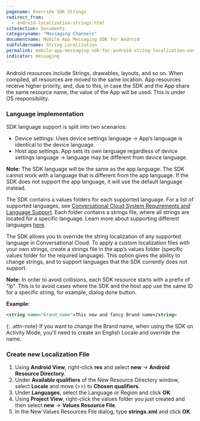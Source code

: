 ```yaml
---
pagename: Override SDK Strings
redirect_from:
  - android-localization-strings.html
sitesection: Documents
categoryname: "Messaging Channels"
documentname: Mobile App Messaging SDK for Android
subfoldername: String Localization
permalink: mobile-app-messaging-sdk-for-android-string-localization-override-sdk-strings.html
indicator: messaging
---
```


Android resources include Strings, drawables, layouts, and so on. When compiled, all resources are moved to the same location. App resources receive higher priority, and, due to this, in case the SDK and the App share the same resource name, the value of the App will be used. This is under OS responsibility.

### Language implementation

SDK language support is split into two scenarios:

- Device settings: Uses device settings language → App’s language is identical to the device language.
- Host app settings: App sets its own language regardless of device settings language → language may be different from device language.

**Note:** The SDK language will be the same as the app language. The SDK cannot work with a language that is different from the app language. If the SDK does not support the app language, it will use the default language instead.

The SDK contains a values folders for each supported language. For a list of supported languages, see [Conversational Cloud System Requirements and Language Support](https://ce-sr.s3.amazonaws.com/CA/Admin/Sys%20req/System%20requirements.pdf). Each folder contains a strings file, where all strings are located for a specific language. Learn more about supporting different languages [here](https://developer.android.com/training/basics/supporting-devices/languages.html).

The SDK allows you to override the string localization of any supported language in Conversational Cloud. To apply a custom localization files with your own strings, create a strings file in the app’s values folder (specific values folder for the required language). This option gives the ability to change strings, and to support languages that the SDK currently does not support.

**Note:** In order to avoid collisions, each SDK resource starts with a prefix of "lp". This is to avoid cases where the SDK and the host app use the same ID for a specific string, for example, dialog done button.

**Example:**

```xml
<string name="brand_name">This new and fancy Brand name</string>
```

{: .attn-note}
If you want to change the Brand name, when using the SDK on Activity Mode, you'll need to create an English Locale and override the name.

### Create new Localization File

1. Using **Android View**, right-click **res** and select **new** → **Android Resource Directory**.
2. Under **Available qualifiers** of the New Resource Directory window, select **Locale** and move (\>\>) to **Chosen qualifiers**.
3. Under **Languages**, select the Language or Region and click **OK**.
4. Using **Project View**, right-click the values folder you just created and then select **new** → **Values Resource File**.
5. In the New Values Resources File dialog, type **strings.xml** and click **OK**.

